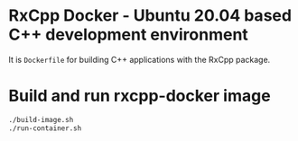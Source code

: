 # RxCpp Docker - Ubuntu 20.04 based C++ development environment
It is ``Dockerfile`` for building C++ applications with the RxCpp package.

# Build and run rxcpp-docker image
```sh
./build-image.sh
./run-container.sh
```
